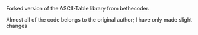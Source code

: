 Forked version of the ASCII-Table library from bethecoder.

Almost all of the code belongs to the original author; I have only made
slight changes
